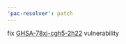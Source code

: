 ```yaml
---
'pac-resolver': patch
---
```


fix [GHSA-78xj-cgh5-2h22](https://github.com/advisories/GHSA-78xj-cgh5-2h22) vulnerability
